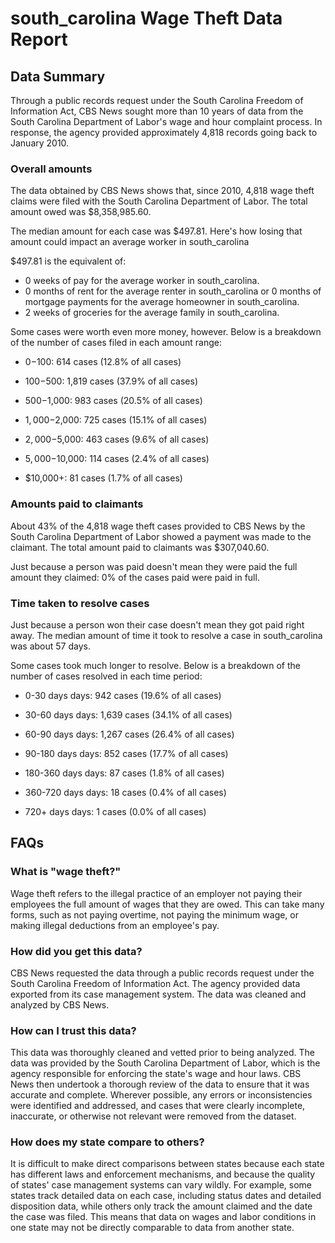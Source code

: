 # south_carolina Wage Theft Data Report

## Data Summary

Through a public records request under the South Carolina Freedom of Information Act, CBS News sought more than 10 years of data from the South Carolina Department of Labor's wage and hour complaint process. In response, the agency provided approximately 4,818 records going back to January 2010.



### Overall amounts

The data obtained by CBS News shows that, since 2010, 4,818 wage theft claims were filed with the South Carolina Department of Labor. The total amount owed was $8,358,985.60.

The median amount for each case was $497.81. Here's how losing that amount could impact an average worker in south_carolina

$497.81 is the equivalent of: 
* 0 weeks of pay for the average worker in south_carolina.
* 0 months of rent for the average renter in south_carolina or 0 months of mortgage payments for the average homeowner in south_carolina.
* 2 weeks of groceries for the average family in south_carolina.

Some cases were worth even more money, however. Below is a breakdown of the number of cases filed in each amount range: 

* $0-$100: 614 cases (12.8% of all cases)

* $100-$500: 1,819 cases (37.9% of all cases)

* $500-$1,000: 983 cases (20.5% of all cases)

* $1,000-$2,000: 725 cases (15.1% of all cases)

* $2,000-$5,000: 463 cases (9.6% of all cases)

* $5,000-$10,000: 114 cases (2.4% of all cases)

* $10,000+: 81 cases (1.7% of all cases)



### Amounts paid to claimants

About 43% of the 4,818 wage theft cases provided to CBS News by the South Carolina Department of Labor showed a payment was made to the claimant. The total amount paid to claimants was $307,040.60.


Just because a person was paid doesn't mean they were paid the full amount they claimed: 0% of the cases paid were paid in full.



### Time taken to resolve cases

Just because a person won their case doesn't mean they got paid right away. The median amount of time it took to resolve a case in south_carolina was about 57 days.

Some cases took much longer to resolve. Below is a breakdown of the number of cases resolved in each time period: 

* 0-30 days days: 942 cases (19.6% of all cases)

* 30-60 days days: 1,639 cases (34.1% of all cases)

* 60-90 days days: 1,267 cases (26.4% of all cases)

* 90-180 days days: 852 cases (17.7% of all cases)

* 180-360 days days: 87 cases (1.8% of all cases)

* 360-720 days days: 18 cases (0.4% of all cases)

* 720+ days days: 1 cases (0.0% of all cases)



## FAQs

### What is "wage theft?"

Wage theft refers to the illegal practice of an employer not paying their employees the full amount of wages that they are owed. This can take many forms, such as not paying overtime, not paying the minimum wage, or making illegal deductions from an employee's pay.

###  How did you get this data?

CBS News requested the data through a public records request under the South Carolina Freedom of Information Act. The agency provided data exported from its case management system. The data was cleaned and analyzed by CBS News.

### How can I trust this data? 

This data was thoroughly cleaned and vetted prior to being analyzed. The data was provided by the South Carolina Department of Labor, which is the agency responsible for enforcing the state's wage and hour laws. CBS News then undertook a thorough review of the data to ensure that it was accurate and complete. Wherever possible, any errors or inconsistencies were identified and addressed, and cases that were clearly incomplete, inaccurate, or otherwise not relevant were removed from the dataset.

### How does my state compare to others? 

It is difficult to make direct comparisons between states because each state has different laws and enforcement mechanisms, and because the quality of states' case management systems can vary wildly. For example, some states track detailed data on each case, including status dates and detailed disposition data, while others only track the amount claimed and the date the case was filed. This means that data on wages and labor conditions in one state may not be directly comparable to data from another state.
